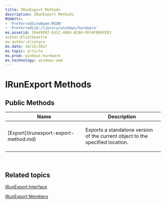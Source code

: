 ```yaml
---
title: IRunExport Methods
description: IRunExport Methods
MSHAttr:
- 'PreferredSiteName:MSDN'
- 'PreferredLib:/library/windows/hardware'
ms.assetid: 55649FB7-E4CC-4804-8C88-FEF4F806FE93
author:EliotSeattle
ms.author:eliotgra
ms.date: 10/15/2017
ms.topic: article
ms.prod: windows-hardware
ms.technology: windows-oem
---
```


# IRunExport Methods


## <span id="Public_Methods"></span><span id="public_methods"></span><span id="PUBLIC_METHODS"></span>Public Methods


<table>
<colgroup>
<col width="50%" />
<col width="50%" />
</colgroup>
<thead>
<tr class="header">
<th>Name</th>
<th>Description</th>
</tr>
</thead>
<tbody>
<tr class="odd">
<td><p>[Export](irunexport-export-method.md)</p></td>
<td><p>Exports a standalone version of the current object to the specified location.</p></td>
</tr>
</tbody>
</table>

 

## <span id="related_topics"></span>Related topics


[IRunExport Interface](irunexport-interface.md)

[IRunExport Members](irunexport-members.md)

 

 







